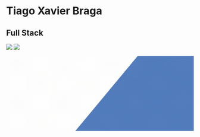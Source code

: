 # Tiago Xavier Braga
## Full Stack

<a href="https://www.linkedin.com/in/tiago-xavier-braga/"><img src="https://img.shields.io/badge/-Tiago Braga-537dbd?style=flat-square&logo=Linkedin&logoColor=white"></a>
<a href="mailto:braga.tiagoxavier@gmail.com"><img src="https://img.shields.io/badge/-braga.tiagoxavier@gmail.com-537dbd?style=flat-square&logo=Gmail&logoColor=white"></a>

![screen-gif](./src/gif-page.gif)
